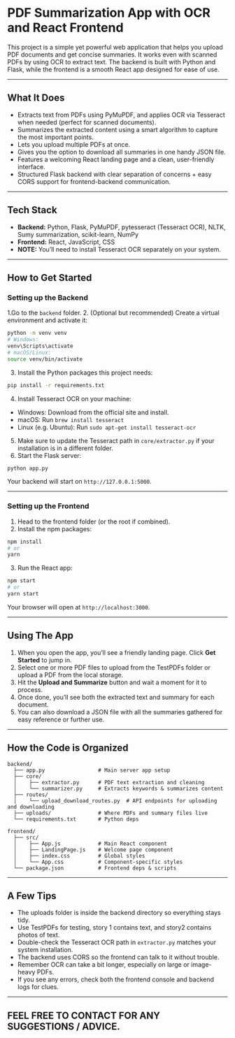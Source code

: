 # PDF Summarization App with OCR and React Frontend

This project is a simple yet powerful web application that helps you upload PDF documents and get concise summaries. It works even with scanned PDFs by using OCR to extract text. The backend is built with Python and Flask, while the frontend is a smooth React app designed for ease of use.

***

## What It Does

- Extracts text from PDFs using PyMuPDF, and applies OCR via Tesseract when needed (perfect for scanned documents).
- Summarizes the extracted content using a smart algorithm to capture the most important points.
- Lets you upload multiple PDFs at once.
- Gives you the option to download all summaries in one handy JSON file.
- Features a welcoming React landing page and a clean, user-friendly interface.
- Structured Flask backend with clear separation of concerns + easy CORS support for frontend-backend communication.

***

## Tech Stack

- **Backend:** Python, Flask, PyMuPDF, pytesseract (Tesseract OCR), NLTK, Sumy summarization, scikit-learn, NumPy
- **Frontend:** React, JavaScript, CSS
- **NOTE:** You’ll need to install Tesseract OCR separately on your system.

***

## How to Get Started

### Setting up the Backend

1.Go to the `backend` folder.
2. (Optional but recommended) Create a virtual environment and activate it:

```bash
python -m venv venv
# Windows:
venv\Scripts\activate
# macOS/Linux:
source venv/bin/activate
```

3. Install the Python packages this project needs:

```bash
pip install -r requirements.txt
```

4. Install Tesseract OCR on your machine:

- Windows: Download from the official site and install.
- macOS: Run `brew install tesseract`
- Linux (e.g. Ubuntu): Run `sudo apt-get install tesseract-ocr`

5. Make sure to update the Tesseract path in `core/extractor.py` if your installation is in a different folder.
6. Start the Flask server:

```bash
python app.py
```

Your backend will start on `http://127.0.0.1:5000`.

***

### Setting up the Frontend

1. Head to the frontend folder (or the root if combined).
2. Install the npm packages:

```bash
npm install
# or
yarn
```

3. Run the React app:

```bash
npm start
# or
yarn start
```

Your browser will open at `http://localhost:3000`.

***

## Using The App

1. When you open the app, you’ll see a friendly landing page. Click **Get Started** to jump in.
2. Select one or more PDF files to upload from the TestPDFs folder or upload a PDF from the local storage.
3. Hit the **Upload and Summarize** button and wait a moment for it to process.
4. Once done, you’ll see both the extracted text and summary for each document.
5. You can also download a JSON file with all the summaries gathered for easy reference or further use.

***

## How the Code is Organized

```
backend/
  ├── app.py                 # Main server app setup
  ├── core/
  │    ├── extractor.py      # PDF text extraction and cleaning
  │    └── summarizer.py     # Extracts keywords & summarizes content
  ├── routes/
  │    └── upload_download_routes.py  # API endpoints for uploading and downloading
  ├── uploads/               # Where PDFs and summary files live
  └── requirements.txt       # Python deps

frontend/
  ├── src/
  │    ├── App.js            # Main React component
  │    ├── LandingPage.js    # Welcome page component
  │    ├── index.css         # Global styles
  │    └── App.css           # Component-specific styles
  └── package.json           # Frontend deps & scripts
```

***

## A Few Tips

- The uploads folder is inside the backend directory so everything stays tidy.
- Use TestPDFs for testing, story 1 contains text, and story2 contains photos of text.
- Double-check the Tesseract OCR path in `extractor.py` matches your system installation.
- The backend uses CORS so the frontend can talk to it without trouble.
- Remember OCR can take a bit longer, especially on large or image-heavy PDFs.
- If you see any errors, check both the frontend console and backend logs for clues.

***

## FEEL FREE TO CONTACT FOR ANY SUGGESTIONS / ADVICE.
